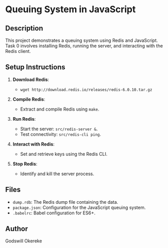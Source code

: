# Queuing System in JavaScript

## Description

This project demonstrates a queuing system using Redis and JavaScript. Task 0 involves installing Redis, running the server, and interacting with the Redis client.

## Setup Instructions

1. **Download Redis**:
   - `wget http://download.redis.io/releases/redis-6.0.10.tar.gz`

2. **Compile Redis**:
   - Extract and compile Redis using `make`.

3. **Run Redis**:
   - Start the server: `src/redis-server &`.
   - Test connectivity: `src/redis-cli ping`.

4. **Interact with Redis**:
   - Set and retrieve keys using the Redis CLI.

5. **Stop Redis**:
   - Identify and kill the server process.

## Files

- `dump.rdb`: The Redis dump file containing the data.
- `package.json`: Configuration for the JavaScript queuing system.
- `.babelrc`: Babel configuration for ES6+.

## Author

Godswill Okereke

